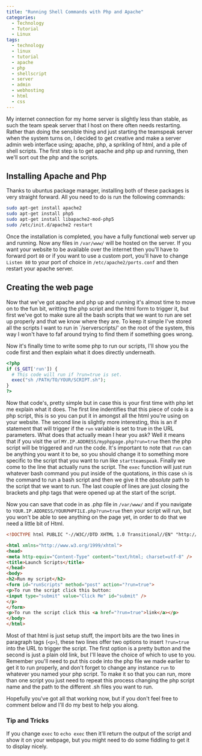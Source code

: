 ```yaml
---
title: "Running Shell Commands with Php and Apache"
categories:
  - Technology
  - Tutorial
  - Linux
tags:
  - technology
  - linux
  - tutorial
  - apache
  - php
  - shellscript
  - server
  - admin
  - webhosting
  - html
  - css
---
```


My internet connection for my home server is slightly less than stable, as such the team speak server that I host on there often needs restarting. Rather than doing the sensible thing and just starting the teamspeak server when the system turns on, I decided to get creative and make a server admin web interface using; apache, php, a sprikling of html, and a pile of shell scripts. The first step is to get apache and php up and running, then we'll sort out the php and the scripts.

## Installing Apache and Php
Thanks to ubuntus package manager, installing both of these packages is very straight forward. All you need to do is run the following commands:

```bash
sudo apt-get install apache2
sudo apt-get install php5
sudo apt-get install libapache2-mod-php5
sudo /etc/init.d/apache2 restart
```
Once the installation is completed, you have a fully functional web server up and running. Now any files in `/var/www/` will be hosted on the server. If you want your website to be available over the internet then you'll have to forward port `80` or if you want to use a custom port, you'll have to change `Listen 80` to your port of choice in `/etc/apache2/ports.conf` and then restart your apache server.

## Creating the web page
Now that we've got apache and php up and running it's almost time to move on to the fun bit, writting the php script and the html form to trigger it, but first we've got to make sure all the bash scripts that we want to run are set up properly and that we know where they are. To keep it simple I've stored all the scripts I want to run in `/serverscripts/' on the root of the system, this way I won't have to faf around trying to find them if something goes wrong.

Now it's finally time to write some php to run our scripts, I'll show you the code first and then explain what it does directly underneath.

```php
<?php
if ($_GET['run']) {
  # This code will run if ?run=true is set.
  exec("sh /PATH/TO/YOUR/SCRIPT.sh");
}
?>
```

Now that code's, pretty simple but in case this is your first time with php let me explain what it does. The first line indentifies that this piece of code is a php script, this is so you can put it in amongst all the html you're using on your website. The second line is slightly more interesting, this is an if statement that will trigger if the `run` variable is set to true in the URL parameters. What does that actually mean I hear you ask? Well it means that if you visit the url `MY.IP.ADDRESS/myphppage.php?run=true` then the php script will be triggered and run the code. It's important to note that `run` can be anything you want it to be, so you should change it to something more specific to the script that you want to run like `startteamspeak`. Finally we come to the line that actually runs the script. The `exec` function will just run whatever bash command you put inside of the quotations, in this case `sh` is the command to run a bash script and then we give it the _absolute_ path to the script that we want to run. The last couple of lines are just closing the brackets and php tags that were opened up at the start of the script.

Now you can save that code in as .php file in `/var/www/` and if you navigate to `YOUR.IP.ADDRESS/YOURPHPFILE.php?run=true` then your script will run, but you won't be able to see anything on the page yet, in order to do that we need a little bit of Html.

```html
<!DOCTYPE html PUBLIC "-//W3C//DTD XHTML 1.0 Transitional//EN" "http://www.w3.org/TR/xhtml1/DTD/xhtml1-transitional.dtd">

<html xmlns="http://www.w3.org/1999/xhtml">
<head>
<meta http-equiv="Content-Type" content="text/html; charset=utf-8" />
<title>Launch Scripts</title>
</head>
<body>
<h2>Run my script</h2>
<form id="runScripts" method="post" action="?run=true">
<p>To run the script click this button:
<input type="submit" value="Click Me" id="submit" />
</p>
</form>
<p>To run the script click this <a href="?run=true">link</a></p>
</body>
</html>
```

Most of that html is just setup stuff, the import bits are the two lines in paragraph tags (`<p>`), these two lines offer two options to insert `?run=true` into the URL to trigger the script. The first option is a pretty button and the second is just a plain old link, but I'll leave the choice of which to use to you. Remember you'll need to put this code into the php file we made earlier to get it to run properly, and don't forget to change any instance `run` to whatever you named your php script. To make it so that you can run, more than one script you just need to repeat this process changing the php script name and the path to the different .sh files you want to run.

Hopefully you've got all that working now, but if you don't feel free to comment below and I'll do my best to help you along.

### Tip and Tricks
If you change `exec` to `echo exec` then it'll return the output of the script and show it on your webpage, but you might need to do some fiddling to get it to display nicely.
